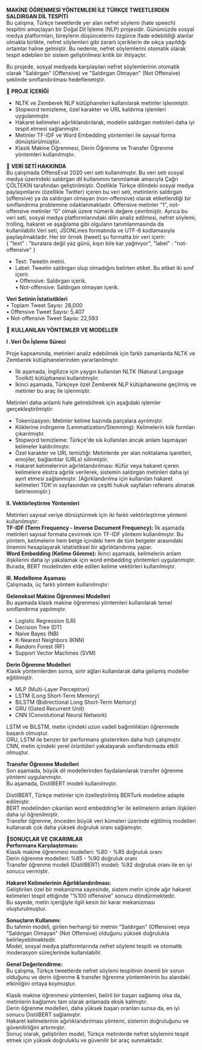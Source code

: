 **MAKİNE ÖĞRENMESİ YÖNTEMLERİ İLE TÜRKÇE TWEETLERDEN SALDIRGAN DİL TESPİTİ** <br>
Bu çalışma, Türkçe tweetlerde yer alan nefret söylemi (hate speech) tespitini amaçlayan bir Doğal Dil İşleme (NLP) projesidir. Günümüzde sosyal medya platformları, bireylerin düşüncelerini özgürce ifade edebildiği alanlar olmakla birlikte, nefret söylemleri gibi zararlı içeriklerin de sıkça yayıldığı ortamlar haline gelmiştir. Bu nedenle, nefret söylemlerini otomatik olarak tespit edebilen bir sistem geliştirilmesi kritik bir ihtiyaçtır.

Bu projede, sosyal medyada karşılaşılan nefret söylemlerinin otomatik olarak "Saldırgan" (Offensive) ve "Saldırgan Olmayan" (Not Offensive) şeklinde sınıflandırılması hedeflenmiştir.

📌 **PROJE İÇERİĞİ** <br>
- NLTK ve Zemberek NLP kütüphaneleri kullanılarak metinler işlenmiştir.<br>
- Stopword temizleme, özel karakter ve URL kaldırma işlemleri uygulanmıştır.<br>
- Hakaret kelimeleri ağırlıklandırılarak, modelin saldırgan metinleri daha iyi tespit etmesi sağlanmıştır.<br>
- Metinler TF-IDF ve Word Embedding yöntemleri ile sayısal forma dönüştürülmüştür.<br>
- Klasik Makine Öğrenmesi, Derin Öğrenme ve Transfer Öğrenme yöntemleri kullanılmıştır.<br>

📂 **VERİ SETİ HAKKINDA**<br>
Bu çalışmada OffensEval 2020 veri seti kullanılmıştır. Bu veri seti sosyal medya üzerindeki saldırgan dil kullanımını tanımlamak amacıyla Çağrı ÇÖLTEKİN tarafından geliştirilmiştir. Özellikle Türkçe dilindeki sosyal medya paylaşımlarını (özellikle Twitter) içeren bu veri seti, metinlerin saldırgan (offensive) ya da saldırgan olmayan (non-offensive) olarak etiketlendiği bir sınıflandırma problemine odaklanmaktadır. Offensive metinler “1”, not-offensive metinler “0” olmak üzere nümerik değere çevrilmiştir. Ayrıca bu veri seti, sosyal medya platformlarındaki dilin analiz edilmesi, nefret söylemi, trolling, hakaret ve aşağılama gibi olguların tanımlanmasında da kullanılabilir.Veri seti, JSONLines formatında ve UTF-8 kodlamasıyla paylaşılmaktadır. Her bir örnek (tweet) şu formatta bir veri içerir:<br>
{ "text" : "buralara değil yaz günü, kışın bile kar yağmıyor", "label" : "not-offensive" }<br>
- Text: Tweetin metni.<br>
- Label: Tweetin saldırgan olup olmadığını belirten etiket. Bu etiket iki sınıf içerir.<br>
•	Offensive: Saldırgan içerik.<br>
•	Not-offensive: Saldırgan olmayan içerik.<br>

**Veri Setinin İstatistikleri**<br>
•	Toplam Tweet Sayısı: 28,000 <br>
•	Offensive Tweet Sayısı: 5,407 <br>
•	Not-offensive Tweet Sayısı: 22,593 <br>

🧬 **KULLANILAN YÖNTEMLER VE MODELLER**<br>

**I .Veri Ön İşleme Süreci**<br>

Proje kapsamında, metinleri analiz edebilmek için farklı zamanlarda NLTK ve Zemberek kütüphanelerinden yararlanılmıştır.
- İlk aşamada, İngilizce için yaygın kullanılan NLTK (Natural Language Toolkit) kütüphanesi kullanılmıştır.<br>
- İkinci aşamada, Türkçeye özel Zemberek NLP kütüphanesine geçilmiş ve metinler bu araç ile işlenmiştir.<br>
  
Metinleri daha anlamlı hale getirebilmek için aşağıdaki işlemler gerçekleştirilmiştir:<br>
- Tokenizasyon: Metinler kelime bazında parçalara ayrılmıştır.<br>
- Köklerine indirgeme (Lemmatization/Stemming): Kelimelerin kök formları çıkarılmıştır.<br>
- Stopword temizleme: Türkçe'de sık kullanılan ancak anlam taşımayan kelimeler kaldırılmıştır.<br>
- Özel karakter ve URL temizliği: Metinlerde yer alan noktalama işaretleri, emojiler, bağlantılar (URLs) silinmiştir.<br>
- Hakaret kelimelerinin ağırlıklandırılması: Küfür veya hakaret içeren kelimelere ekstra ağırlık verilerek, sistemin saldırgan metinleri daha iyi ayırt etmesi sağlanmıştır. (Ağırklandırılma için kullanılan
  hakaret kelimeleri TDK'ın sayfasından ve çeşitli hukuk sayfaları referans alınarak belirlenmiştir.)<br>

**II. Vektörleştirme Yöntemleri**<br>

Metinleri sayısal veriye dönüştürmek için iki farklı vektörleştirme yöntemi kullanılmıştır:<br>
**TF-IDF (Term Frequency - Inverse Document Frequency):** İlk aşamada metinleri sayısal formata çevirmek için TF-IDF yöntemi kullanılmıştır. Bu yöntem, kelimelerin hem belge içindeki hem de tüm belgeler arasındaki önemini hesaplayarak istatistiksel bir ağırlıklandırma yapar.<br>
**Word Embedding (Kelime Gömme):** İkinci aşamada, kelimelerin anlam ilişkilerini daha iyi yakalamak için word embedding yöntemleri uygulanmıştır. Burada, BERT modelinden elde edilen kelime vektörleri kullanılmıştır.<br>


**III. Modelleme Aşaması** <br>
Çalışmada, üç farklı yöntem kullanılmıştır:<br>

**Geleneksel Makine Öğrenmesi Modelleri**<br>
Bu aşamada klasik makine öğrenmesi yöntemleri kullanılarak temel sınıflandırma yapılmıştır.<br>
- Logistic Regression (LR)
- Decision Tree (DT)
- Naive Bayes (NB)
- K-Nearest Neighbors (KNN)
- Random Forest (RF)
- Support Vector Machines (SVM) 

**Derin Öğrenme Modelleri** <br>
Klasik yöntemlerden sonra, sinir ağları kullanılarak daha gelişmiş modeller eğitilmiştir.<br>
- MLP (Multi-Layer Perceptron)
- LSTM (Long Short-Term Memory)
- BiLSTM (Bidirectional Long Short-Term Memory)
- GRU (Gated Recurrent Unit)
- CNN (Convolutional Neural Network)

LSTM ve BiLSTM, metin içindeki uzun vadeli bağımlılıkları öğrenmede başarılı olmuştur.<br>
GRU, LSTM ile benzer bir performans gösterirken daha hızlı çalışmıştır.<br>
CNN, metin içindeki yerel örüntüleri yakalayarak sınıflandırmada etkili olmuştur.<br>

**Transfer Öğrenme Modelleri**<br>
Son aşamada, büyük dil modellerinden faydalanılarak transfer öğrenme yöntemi uygulanmıştır.<br>
Bu aşamada, DistilBERT modeli kullanılmıştır.<br>

DistilBERT, Türkçe metinler için özelleştirilmiş BERTurk modeline adapte edilmiştir.<br>
BERT modelinden çıkarılan word embedding’ler ile kelimelerin anlam ilişkileri daha iyi öğrenilmiştir.<br>
Transfer öğrenme, önceden büyük veri kümeleri üzerinde eğitilmiş modelleri kullanarak çok daha yüksek doğruluk oranı sağlamıştır.<br>


**📝SONUÇLAR VE ÇIKARIMLAR**<br>
**Performans Karşılaştırması:** <br>
Klasik makine öğrenmesi modelleri: %80 - %85 doğruluk oranı<br>
Derin öğrenme modelleri: %85 - %90 doğruluk oranı<br>
Transfer öğrenme modeli (DistilBERT) modeli: %92 doğruluk oranı ile en iyi sonucu vermiştir.<br>

**Hakaret Kelimelerinin Ağırlıklandırılması:** <br>
Geliştirilen özel bir mekanizma sayesinde, sistem metin içinde ağır hakaret kelimeleri tespit ettiğinde "%100 offensive" sonucu döndürmektedir.<br>
Bu sayede, metin içeriğiyle ilgili kesin bir karar mekanizması oluşturulmuştur.<br>

**Sonuçların Kullanımı:** <br>
Bu tahmin modeli, girilen herhangi bir metnin "Saldırgan" (Offensive) veya "Saldırgan Olmayan" (Not Offensive) olduğunu yüksek doğrulukla belirleyebilmektedir.<br>
Model, sosyal medya platformlarında nefret söylemi tespiti ve otomatik moderasyon süreçlerinde kullanılabilir.<br>

**Genel Değerlendirme:**<br>
Bu çalışma, Türkçe tweetlerde nefret söylemi tespitinin önemli bir sorun olduğunu ve derin öğrenme & transfer öğrenme yöntemlerinin bu alandaki etkinliğini ortaya koymuştur.<br>

Klasik makine öğrenmesi yöntemleri, belirli bir başarı sağlamış olsa da, metinlerin bağlamını tam olarak anlamada eksik kalmıştır.<br>
Derin öğrenme modelleri, daha yüksek başarı oranları sunsa da, en iyi sonucu DistilBERT sağlamıştır.<br>
Hakaret kelimelerinin ağırlıklandırılması yöntemi, sistemin doğruluğunu ve güvenilirliğini artırmıştır.<br>
Sonuç olarak, geliştirilen model, Türkçe metinlerde nefret söylemini tespit etmek için yüksek doğruluklu ve güvenilir bir araç sunmaktadır.<br>

